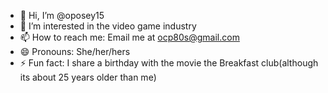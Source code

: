 - 👋 Hi, I’m @oposey15
- 👀 I’m interested in the video game industry
- 📫 How to reach me: Email me at ocp80s@gmail.com
- 😄 Pronouns: She/her/hers
- ⚡ Fun fact: I share a birthday with the movie the Breakfast club(although its about 25 years older than me)

<!---
oposey15/oposey15 is a ✨ special ✨ repository because its `README.md` (this file) appears on your GitHub profile.
You can click the Preview link to take a look at your changes.
--->
